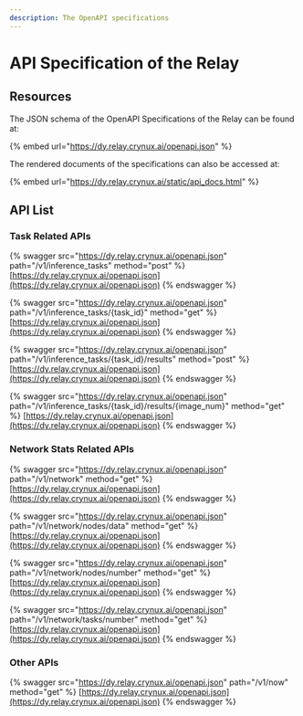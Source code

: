 ```yaml
---
description: The OpenAPI specifications
---
```


# API Specification of the Relay

## Resources

The JSON schema of the OpenAPI Specifications of the Relay can be found at:

{% embed url="https://dy.relay.crynux.ai/openapi.json" %}

The rendered documents of the specifications can also be accessed at:

{% embed url="https://dy.relay.crynux.ai/static/api_docs.html" %}

## API List

### Task Related APIs

{% swagger src="https://dy.relay.crynux.ai/openapi.json" path="/v1/inference_tasks" method="post" %}
[https://dy.relay.crynux.ai/openapi.json](https://dy.relay.crynux.ai/openapi.json)
{% endswagger %}

{% swagger src="https://dy.relay.crynux.ai/openapi.json" path="/v1/inference_tasks/{task_id}" method="get" %}
[https://dy.relay.crynux.ai/openapi.json](https://dy.relay.crynux.ai/openapi.json)
{% endswagger %}

{% swagger src="https://dy.relay.crynux.ai/openapi.json" path="/v1/inference_tasks/{task_id}/results" method="post" %}
[https://dy.relay.crynux.ai/openapi.json](https://dy.relay.crynux.ai/openapi.json)
{% endswagger %}

{% swagger src="https://dy.relay.crynux.ai/openapi.json" path="/v1/inference_tasks/{task_id}/results/{image_num}" method="get" %}
[https://dy.relay.crynux.ai/openapi.json](https://dy.relay.crynux.ai/openapi.json)
{% endswagger %}

### Network Stats Related APIs

{% swagger src="https://dy.relay.crynux.ai/openapi.json" path="/v1/network" method="get" %}
[https://dy.relay.crynux.ai/openapi.json](https://dy.relay.crynux.ai/openapi.json)
{% endswagger %}

{% swagger src="https://dy.relay.crynux.ai/openapi.json" path="/v1/network/nodes/data" method="get" %}
[https://dy.relay.crynux.ai/openapi.json](https://dy.relay.crynux.ai/openapi.json)
{% endswagger %}

{% swagger src="https://dy.relay.crynux.ai/openapi.json" path="/v1/network/nodes/number" method="get" %}
[https://dy.relay.crynux.ai/openapi.json](https://dy.relay.crynux.ai/openapi.json)
{% endswagger %}

{% swagger src="https://dy.relay.crynux.ai/openapi.json" path="/v1/network/tasks/number" method="get" %}
[https://dy.relay.crynux.ai/openapi.json](https://dy.relay.crynux.ai/openapi.json)
{% endswagger %}

### Other APIs

{% swagger src="https://dy.relay.crynux.ai/openapi.json" path="/v1/now" method="get" %}
[https://dy.relay.crynux.ai/openapi.json](https://dy.relay.crynux.ai/openapi.json)
{% endswagger %}
